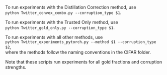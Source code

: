 To run experiments with the Distillation Correction method, use\
`python Twitter_convex_combo.py --corruption_type $1`.

To run experiments with the Trusted Only method, use\
`python Twitter_gold_only.py --corruption_type $1`.

To run experiments with all other methods, use\
`python Twitter_experiments_pytorch.py --method $1 --corruption_type $2`,\
where the methods follow the naming conventions in the CIFAR folder.

Note that these scripts run experiments for all gold fractions and corruption strengths.
